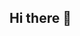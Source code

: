 ## Hi there 👋

<!--
**ArsalanTheCoder/ArsalanTheCoder** is a ✨ _special_ ✨ repository because its `README.md` (this file) appears on your GitHub profile.

Here are some ideas to get you started:

 🔭 I’m currently working on ...
 🌱 I’m currently learning ...
 👯 I’m looking to collaborate on ...
 🤔 I’m looking for help with ...
 💬 Ask me about ...
 📫 How to reach me: ...
- 😄 Pronouns: ...
- ⚡ Fun fact: ...
-->
